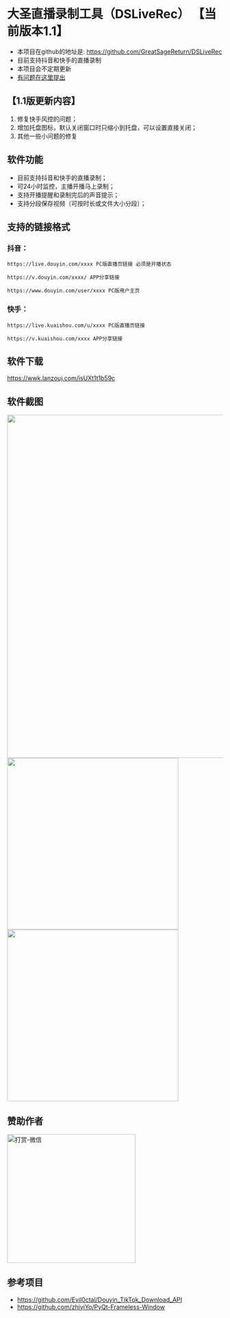 # 大圣直播录制工具（DSLiveRec） 【当前版本1.1】

- 本项目在github的地址是: https://github.com/GreatSageReturn/DSLiveRec
- 目前支持抖音和快手的直播录制
- 本项目会不定期更新
- [有问题在这里提出](https://github.com/GreatSageReturn/DSLiveRec/issues)

## 【1.1版更新内容】
1. 修复快手风控的问题；
2. 增加托盘图标，默认关闭窗口时只缩小到托盘，可以设置直接关闭；
3. 其他一些小问题的修复

## 软件功能
- 目前支持抖音和快手的直播录制；
- 可24小时监控，主播开播马上录制；
- 支持开播提醒和录制完后的声音提示；
- 支持分段保存视频（可按时长或文件大小分段）；

## 支持的链接格式

### 抖音：
`https://live.douyin.com/xxxx PC版直播页链接 必须是开播状态`

`https://v.douyin.com/xxxx/ APP分享链接`

`https://www.douyin.com/user/xxxx PC版用户主页`

### 快手：
`https://live.kuaishou.com/u/xxxx PC版直播页链接`

`https://v.kuaishou.com/xxxx APP分享链接`


## 软件下载

https://wwk.lanzouj.com/isUXt1t1b59c


## 软件截图

<img src="https://greatsagereturn-1255464161.cos.ap-nanjing.myqcloud.com/dsliverec%2F1.1%2FQQ%E6%88%AA%E5%9B%BE20240328122359.jpg" style="width: 800px;" />
<img src="https://greatsagereturn-1255464161.cos.ap-nanjing.myqcloud.com/dsliverec%2F1.1%2FQQ%E6%88%AA%E5%9B%BE20240328122418.jpg" style="width: 400px;" />
<img src="https://greatsagereturn-1255464161.cos.ap-nanjing.myqcloud.com/dsliverec%2F1.1%2FQQ%E6%88%AA%E5%9B%BE20240328135420.jpg" style="width: 400px;" />


## 赞助作者

<img alt="打赏-微信" src="https://dssoft-1255464161.cos.ap-nanjing.myqcloud.com/IMG_0057(20240319-110004).JPG" style="width: 300px;" />

## 参考项目

- https://github.com/Evil0ctal/Douyin_TikTok_Download_API
- https://github.com/zhiyiYo/PyQt-Frameless-Window
